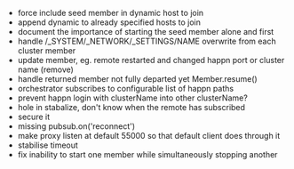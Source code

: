 * force include seed member in dynamic host to join
* append dynamic to already specified hosts to join
* document the importance of starting the seed member alone and first
* handle /_SYSTEM/_NETWORK/_SETTINGS/NAME overwrite from each cluster member
* update member, eg. remote restarted and changed happn port or cluster name (remove)
* handle returned member not fully departed yet Member.resume()
* orchestrator subscribes to configurable list of happn paths
* prevent happn login with clusterName into other clusterName?
* hole in stabalize, don't know when the remote has subscribed
* secure it
* missing pubsub.on('reconnect')
* make proxy listen at default 55000 so that default client does through it
* stabilise timeout
* fix inability to start one member while simultaneously stopping another
